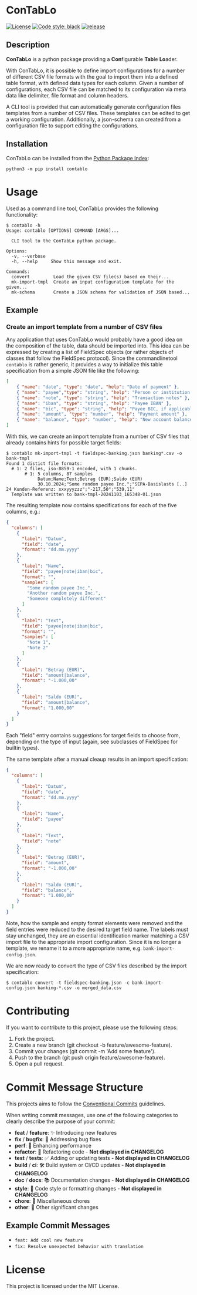 # ConTabLo
[![License](https://img.shields.io/badge/License-MIT-blue.svg)](LICENSE)
[![Code style: black](https://img.shields.io/badge/code%20style-black-000000.svg)](https://github.com/psf/black)
[![release](https://github.com/gandy92/contablo/actions/workflows/release.yaml/badge.svg)](https://github.com/gandy92/contablo/actions/workflows/release.yaml)

## Description
**ConTabLo** is a python package providing a **Con**figurable **Tab**le **Lo**ader.

With ConTabLo, it is possible to define import configurations for a number of different CSV file formats with the goal to import them into a defined table format, with defined data types for each column. Given a number of configurations, each CSV file can be matched to its configuration via meta data like delimiter, file format and column headers.

A CLI tool is provided that can automatically generate configuration files templates from a number of CSV files. These templates can be edited to get a working configuration. Additionally, a json-schema can created from a configuration file to support editing the configurations.

## Installation
ConTabLo can be installed from the [Python Package Index](https://pypi.org/):
```shell
python3 -m pip install contablo
```

# Usage
Used as a command line tool, ConTabLo provides the following functionality:
```shell
$ contablo -h
Usage: contablo [OPTIONS] COMMAND [ARGS]...

  CLI tool to the ConTabLo python package.

Options:
  -v, --verbose
  -h, --help     Show this message and exit.

Commands:
  convert         Load the given CSV file(s) based on their...
  mk-import-tmpl  Create an input configuration template for the given...
  mk-schema       Create a JSON schema for validation of JSON based...
```

## Example

### Create an import template from a number of CSV files
Any application that uses ConTabLo would probably have a good idea on the composition of the table, data should be imported into.
This idea can be expressed by creating a list of FieldSpec objects (or rather objects of classes that follow the FieldSpec protocol). Since the commandlinetool ```contablo``` is rather generic, it provides a way to initialize this table specification from a simple JSON file like the following:
```JSON
[
    { "name": "date", "type": "date", "help": "Date of payment" },
    { "name": "payee","type": "string", "help": "Person or institution sending or receiving the payment" },
    { "name": "note", "type": "string", "help": "Transaction notes" },
    { "name": "iban", "type": "string", "help": "Payee IBAN" },
    { "name": "bic", "type": "string", "help": "Payee BIC, if applicable" },
    { "name": "amount", "type": "number", "help": "Payment amount" },
    { "name": "balance", "type": "number", "help": "New account balance" }
]
```

With this, we can create an import template from a number of CSV files that already contains hints for possible target fields:
```shell
$ contablo mk-import-tmpl -t fieldspec-banking.json banking*.csv -o bank-tmpl
Found 1 distict file formats:
  # 1: 2 files, iso-8859-1 encoded, with 1 chunks.
       # 1: 5 columns, 87 samples
            Datum;Name;Text;Betrag (EUR);Saldo (EUR)
            30.10.2024;"Some random payee Inc.";"SEPA-Basislasts [..] 24 Kunden-Referenz: xxxyyyzzz";"-217,50";"539,11"
  Template was written to bank-tmpl-20241103_165348-01.json
```

The resulting template now contains specifications for each of the five columns, e.g.:

```JSON
{
  "columns": [
    {
      "label": "Datum",
      "field": "date",
      "format": "dd.mm.yyyy"
    },
    {
      "label": "Name",
      "field": "payee|note|iban|bic",
      "format": "",
      "samples": [
        "Some random payee Inc.",
        "Another random payee Inc.",
        "Someone completely different"
      ]
    },
    {
      "label": "Text",
      "field": "payee|note|iban|bic",
      "format": "",
      "samples": [
        "Note 1",
        "Note 2"
      ]
    },
    {
      "label": "Betrag (EUR)",
      "field": "amount|balance",
      "format": "-1.000,00"
    },
    {
      "label": "Saldo (EUR)",
      "field": "amount|balance",
      "format": "1.000,00"
    }
  ]
}
```
Each "field" entry contains suggestions for target fields to choose from, depending on the type of input (again, see subclasses of FieldSpec for builtin types).

The same template after a manual cleaup results in an import specification:
```JSON
{
  "columns": [
    {
      "label": "Datum",
      "field": "date",
      "format": "dd.mm.yyyy"
    },
    {
      "label": "Name",
      "field": "payee"
    },
    {
      "label": "Text",
      "field": "note"
    },
    {
      "label": "Betrag (EUR)",
      "field": "amount",
      "format": "-1.000,00"
    },
    {
      "label": "Saldo (EUR)",
      "field": "balance",
      "format": "1.000,00"
    }
  ]
}
```
Note, how the sample and empty format elements were removed and the field entries were reduced to the desired target field name. The labels must stay unchanged, they are an essential identification marker matching a CSV import file to the appropriate import configuration. Since it is no longer a template, we rename it to a more appropriate name, e.g. ```bank-import-config.json```.

We are now ready to convert the type of CSV files described by the import specification:
```shell
$ contablo convert -t fieldspec-banking.json -c bank-import-config.json banking-*.csv -o merged_data.csv
```

# Contributing
If you want to contribute to this project, please use the following steps:

1. Fork the project.
2. Create a new branch (git checkout -b feature/awesome-feature).
3. Commit your changes (git commit -m 'Add some feature').
4. Push to the branch (git push origin feature/awesome-feature).
5. Open a pull request.

# Commit Message Structure

This projects aims to follow the [Conventional Commits](https://www.conventionalcommits.org/en/v1.0.0/#summary) guidelines.

When writing commit messages, use one of the following categories to clearly describe the purpose of your commit:

- **feat** / **feature**: ✨  Introducing new features
- **fix** / **bugfix**: 🐛  Addressing bug fixes
- **perf**: 🚀  Enhancing performance
- **refactor**: 🔄  Refactoring code - **Not displayed in CHANGELOG**
- **test** / **tests**: ✅  Adding or updating tests - **Not displayed in CHANGELOG**
- **build** / **ci**: 🛠️  Build system or CI/CD updates - **Not displayed in CHANGELOG**
- **doc** / **docs**: 📚  Documentation changes - **Not displayed in CHANGELOG**
- **style**: 🎨  Code style or formatting changes - **Not displayed in CHANGELOG**
- **chore**: 🔧  Miscellaneous chores
- **other**: 🌟  Other significant changes

## Example Commit Messages

- `feat: Add cool new feature`
- `fix: Resolve unexpected behavior with translation`

# License
This project is licensed under the MIT License.
